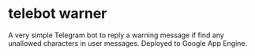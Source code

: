 # telebot warner

A very simple Telegram bot to reply a warning message if find any unallowed characters in user messages. Deployed to Google App Engine.
